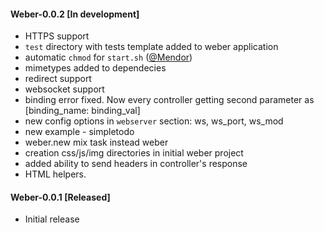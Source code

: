 #### Weber-0.0.2 [In development]

  * HTTPS support
  * `test` directory with tests template added to weber application
  * automatic `chmod` for `start.sh` ([@Mendor](https://github.com/Mendor))
  * mimetypes added to dependecies
  * redirect support
  * websocket support
  * binding error fixed. Now every controller getting second parameter as [binding_name: binding_val]
  * new config options in `webserver` section: ws, ws_port, ws_mod
  * new example - simpletodo
  * weber.new mix task instead weber
  * creation css/js/img directories in initial weber project
  * added ability to send headers in controller's response
  * HTML helpers.

#### Weber-0.0.1 [Released]

  * Initial release
